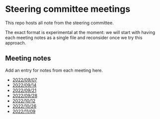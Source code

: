 # Steering committee meetings

This repo hosts all note from the steering committee.

The exact format is experimental at the moment: we will start with having each meeting notes as a single file and reconsider once we try this approach.

## Meeting notes

Add an entry for notes from each meeting here.

- [2022/09/07](meeting_notes/20220907.md)
- [2022/09/14](meeting_notes/20220914.md)
- [2022/09/21](meeting_notes/20220921.md)
- [2022/09/28](meeting_notes/20220928.md)
- [2022/10/12](meeting_notes/20221012.md)
- [2022/10/26](meeting_notes/20221026.md)
- [2022/11/09](meeting_notes/20221109.md)
